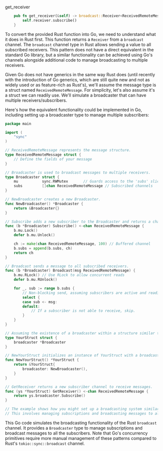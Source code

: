 get_receiver

```rust
    pub fn get_receiver(&self) -> broadcast::Receiver<ReceivedRemoteMessage> {
        self.receiver.subscribe()
    }
```


To convert the provided Rust function into Go, we need to understand what it does in Rust first. This function returns a `Receiver` from a `broadcast` channel. The `broadcast` channel type in Rust allows sending a value to all subscribed receivers. This pattern does not have a direct equivalent in the standard Go library, but a similar functionality can be achieved using Go's channels alongside additional code to manage broadcasting to multiple receivers.

Given Go does not have generics in the same way Rust does (until recently with the introduction of Go generics, which are still quite new and not as widely used or as feature-rich as Rust's), we'll assume the message type is a struct named `ReceivedRemoteMessage`. For simplicity, let's also assume it's a struct we can readily use. We'll simulate a broadcaster that can have multiple receivers/subscribers.

Here's how the equivalent functionality could be implemented in Go, including setting up a broadcaster type to manage multiple subscribers:

```go
package main

import (
	"sync"
)

// ReceivedRemoteMessage represents the message structure.
type ReceivedRemoteMessage struct {
	// Define the fields of your message
}

// Broadcaster is used to broadcast messages to multiple receivers.
type Broadcaster struct {
	mu           sync.RWMutex       // Guards access to the 'subs' slice
	subs         []chan ReceivedRemoteMessage // Subscribed channels
}

// NewBroadcaster creates a new Broadcaster.
func NewBroadcaster() *Broadcaster {
	return &Broadcaster{}
}

// Subscribe adds a new subscriber to the Broadcaster and returns a channel to receive messages.
func (b *Broadcaster) Subscribe() <-chan ReceivedRemoteMessage {
	b.mu.Lock()
	defer b.mu.Unlock()

	ch := make(chan ReceivedRemoteMessage, 100) // Buffered channel
	b.subs = append(b.subs, ch)
	return ch
}

// Broadcast sends a message to all subscribed receivers.
func (b *Broadcaster) Broadcast(msg ReceivedRemoteMessage) {
	b.mu.RLock() // Use RLock to allow concurrent reads
	defer b.mu.RUnlock()

	for _, sub := range b.subs {
		// Non-blocking send, assuming subscribers are active and reading.
		select {
		case sub <- msg:
		default:
			// If a subscriber is not able to receive, skip.
		}
	}
}

// Assuming the existence of a broadcaster within a structure similar to the Rust example
type YourStruct struct {
	broadcaster *Broadcaster
}

// NewYourStruct initializes an instance of YourStruct with a broadcaster.
func NewYourStruct() *YourStruct {
	return &YourStruct{
		broadcaster: NewBroadcaster(),
	}
}

// GetReceiver returns a new subscriber channel to receive messages.
func (ys *YourStruct) GetReceiver() <-chan ReceivedRemoteMessage {
	return ys.broadcaster.Subscribe()
}

// The example shows how you might set up a broadcasting system similar to what the Rust code provided is doing.
// This involves managing subscriptions and broadcasting messages to all subscribers within the custom `Broadcaster` structure.
```

This Go code simulates the broadcasting functionality of the Rust `broadcast` channel. It provides a `Broadcaster` type to manage subscriptions and broadcast messages to all the subscribers. Note that Go's concurrency primitives require more manual management of these patterns compared to Rust's `tokio::sync::broadcast` channel.